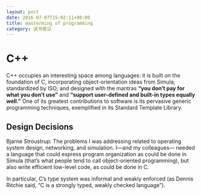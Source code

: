 ```yaml
---
layout: post
date: 2016-07-07T15:02:11+08:00
title: masterming of programming
category: 读书笔记
---
```


# C++

C++ occupies an interesting space among languages: it is built on the foundation of C, incorporating object-orientation ideas from Simula; standardized by ISO; and designed with the mantras **“you don’t pay for what you don’t use”** and **“support user-defined and built-in types equally well.”** One of its greatest contributions to software is its pervasive generic programming techniques, exemplified in its Standard Template Library.  

## Design Decisions
Bjarne Stroustrup: The problems I was addressing related to operating system design, networking, and simulation. I—and my colleagues— needed a language that could express program organization as could be done in Simula (that’s what people tend to call object-oriented programming), but also write efficient low-level code, as could be done in C. 

In particular, C’s type system was informal and weakly enforced (as Dennis Ritchie said, “C is a strongly typed, weakly checked language”).

